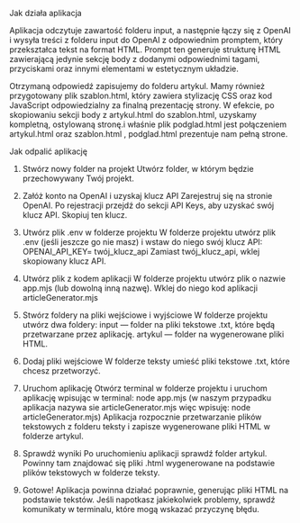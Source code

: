Jak działa aplikacja

Aplikacja odczytuje zawartość folderu input, a następnie łączy się z OpenAI i wysyła treści z folderu input do OpenAI z odpowiednim promptem, który przekształca tekst
na format HTML. Prompt ten generuje strukturę HTML zawierającą jedynie sekcję body z dodanymi odpowiednimi tagami, przyciskami oraz innymi elementami w estetycznym 
układzie.

Otrzymaną odpowiedź zapisujemy do folderu artykul. Mamy również przygotowany plik szablon.html, który zawiera stylizację CSS oraz kod JavaScript odpowiedzialny za 
finalną prezentację strony. W efekcie, po skopiowaniu sekcji body z artykul.html do szablon.html, uzyskamy kompletną, ostylowaną stronę.i właśnie plik podglad.html 
jest połączeniem artykul.html oraz szablon.html , podglad.html prezentuje nam pełną strone.

Jak odpalić aplikację

1. Stwórz nowy folder na projekt
Utwórz folder, w którym będzie przechowywany Twój projekt.

2. Załóż konto na OpenAI i uzyskaj klucz API
Zarejestruj się na stronie OpenAI.
Po rejestracji przejdź do sekcji API Keys, aby uzyskać swój klucz API. Skopiuj ten klucz.

3. Utwórz plik .env w folderze projektu
W folderze projektu utwórz plik .env (jeśli jeszcze go nie masz) i wstaw do niego swój klucz API:
OPENAI_API_KEY= twój_klucz_api
Zamiast twój_klucz_api, wklej skopiowany klucz API.

4. Utwórz plik z kodem aplikacji
W folderze projektu utwórz plik o nazwie app.mjs (lub dowolną inną nazwę).
Wklej do niego kod aplikacji articleGenerator.mjs

5. Stwórz foldery na pliki wejściowe i wyjściowe
W folderze projektu utwórz dwa foldery:
input — folder na pliki tekstowe .txt, które będą przetwarzane przez aplikację.
artykul — folder na wygenerowane pliki HTML.

6. Dodaj pliki wejściowe
W folderze teksty umieść pliki tekstowe .txt, które chcesz przetworzyć.

7. Uruchom aplikację
Otwórz terminal w folderze projektu i uruchom aplikację wpisując w terminal:
node app.mjs 
(w naszym przypadku aplikacja nazywa sie articleGenerator.mjs więc wpisuję: node articleGenerator.mjs)
Aplikacja rozpocznie przetwarzanie plików tekstowych z folderu teksty i zapisze wygenerowane pliki HTML w folderze artykul.

8. Sprawdź wyniki
Po uruchomieniu aplikacji sprawdź folder artykul. Powinny tam znajdować się pliki .html wygenerowane na podstawie plików tekstowych w folderze teksty.

9. Gotowe!
Aplikacja powinna działać poprawnie, generując pliki HTML na podstawie tekstów. Jeśli napotkasz jakiekolwiek problemy, sprawdź komunikaty w terminalu, które mogą wskazać przyczynę błędu.